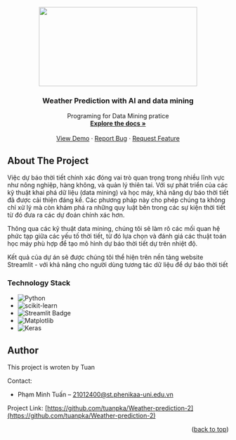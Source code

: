 
<!-- PROJECT LOGO -->
<br />
<div align="center">
  
<img src="https://ourworldindata.org/cdn-cgi/imagedelivery/qLq-8BTgXU8yG0N6HnOy8g/d686386a-f80f-4714-926b-31e68a3c4e00/w=7463" width="360" height="180">    

  </a>

<h3 align="center"> Weather Prediction with AI and data mining</h3>

  <p align="center">
    Programing for Data Mining pratice
    <br />
    <a href=" https://github.com/tuanpka/Project-Covid19"><strong>Explore the docs »</strong></a> 
    <br />
    <br />
    <a href="https://github.com/tuanpka/Project-Covid19">View Demo</a>
    ·
    <a href="https://github.com/tuanpka/Project-Covid19/issues">Report Bug</a>
    ·
    <a href="https://github.com/tuanpka/Project-Covid19/issues">Request Feature</a>
  </p>
</div>



<!-- ABOUT THE PROJECT -->
## About The Project
Việc dự báo thời tiết chính xác đóng vai trò quan trọng trong nhiều lĩnh vực như nông nghiệp, hàng không, và quản lý thiên tai. Với sự phát triển của các kỹ thuật khai phá dữ liệu (data mining) và học máy, khả năng dự báo thời tiết đã được cải thiện đáng kể. Các phương pháp này cho phép chúng ta không chỉ xử lý mà còn khám phá ra những quy luật bên trong các sự kiện thời tiết từ đó đưa ra các dự đoán chính xác hơn.
 
Thông qua các kỹ thuật data mining, chúng tôi sẽ làm rõ các mối quan hệ phức tạp giữa các yếu tố thời tiết, từ đó lựa chọn và đánh giá các thuật toán học máy phù hợp để tạo mô hình dự báo thời tiết dự trên nhiệt độ. 

Kết quả của dự án sẽ được chúng tôi thể hiện trên nền tảng website Streamlit - với khả năng cho người dùng tương tác dữ liệu để dự báo thời tiết



### Technology Stack

*  ![Python](https://img.shields.io/badge/python-3670A0?style=for-the-badge&logo=python&logoColor=ffdd54)
*  ![scikit-learn](https://img.shields.io/badge/scikit--learn-%23F7931E.svg?style=for-the-badge&logo=scikit-learn&logoColor=white)
*  ![Streamlit Badge](https://img.shields.io/badge/Streamlit-FF4B4B?logo=streamlit&logoColor=fff&style=for-the-badge)
*  ![Matplotlib](https://img.shields.io/badge/Matplotlib-%23ffffff.svg?style=for-the-badge&logo=Matplotlib&logoColor=black)
*  ![Keras](https://img.shields.io/badge/Keras-%23D00000.svg?style=for-the-badge&logo=Keras&logoColor=white)


 
<!-- AUTHOR -->
## Author
This project is wroten by Tuan

Contact:
* Phạm Minh Tuấn – 21012400@st.phenikaa-uni.edu.vn

Project Link:
[https://github.com/tuanpka/Weather-prediction-2](https://github.com/tuanpka/Weather-prediction-2)

<p align="right">(<a href="#readme-top">back to top</a>)</p>

